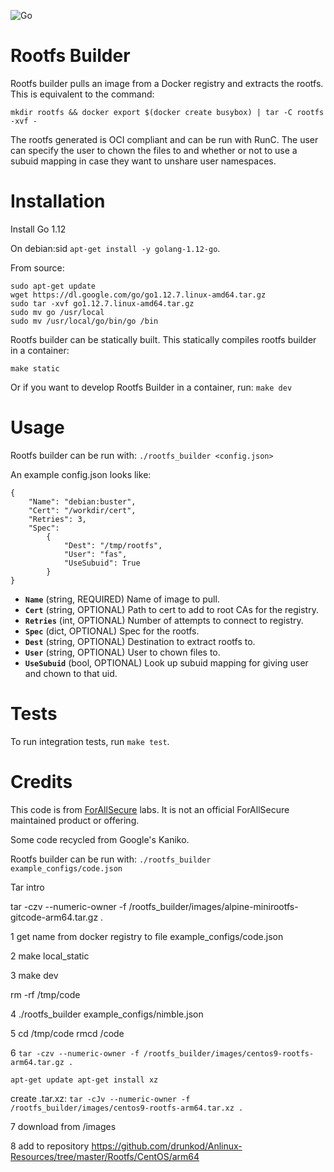 ![Go](https://github.com/ForAllSecure/rootfs_builder/workflows/Go/badge.svg?branch=master)

Rootfs Builder
======

Rootfs builder pulls an image from a Docker registry and extracts the
rootfs.  This is equivalent to the command:

`mkdir rootfs && docker export $(docker create busybox) | tar -C rootfs -xvf -`

The rootfs generated is OCI compliant and can be run with RunC.  The
user can specify the user to chown the files to and whether or not to
use a subuid mapping in case they want to unshare user namespaces.

Installation
=====
Install Go 1.12

On debian:sid
`apt-get install -y golang-1.12-go`.

From source:
```
sudo apt-get update
wget https://dl.google.com/go/go1.12.7.linux-amd64.tar.gz
sudo tar -xvf go1.12.7.linux-amd64.tar.gz
sudo mv go /usr/local
sudo mv /usr/local/go/bin/go /bin
```

Rootfs builder can be statically built.  This statically compiles
rootfs builder in a container:

`make static`

Or if you want to develop Rootfs Builder in a container, run:
`make dev`

Usage
=====
Rootfs builder can be run with:
`./rootfs_builder <config.json>`

An example config.json looks like:
```
{
    "Name": "debian:buster",
    "Cert": "/workdir/cert",
    "Retries": 3,
    "Spec":
        {
            "Dest": "/tmp/rootfs",
            "User": "fas",
            "UseSubuid": True
        }
}
```
* **`Name`** (string, REQUIRED) Name of image to pull.
* **`Cert`** (string, OPTIONAL) Path to cert to add to root CAs for the registry.
* **`Retries`** (int, OPTIONAL) Number of attempts to connect to registry.
* **`Spec`** (dict, OPTIONAL) Spec for the rootfs.
* **`Dest`** (string, OPTIONAL) Destination to extract rootfs to.
* **`User`** (string, OPTIONAL) User to chown files to.
* **`UseSubuid`** (bool, OPTIONAL) Look up subuid mapping for giving user and chown to that uid.

Tests
=====
To run integration tests, run `make test`.

Credits
=====

This code is from [ForAllSecure](https://forallsecure.com) labs. It is
not an official ForAllSecure maintained product or offering.

Some code recycled from Google's Kaniko.

Rootfs builder can be run with:
`./rootfs_builder example_configs/code.json`

Tar intro

tar -czv --numeric-owner -f /rootfs_builder/images/alpine-minirootfs-gitcode-arm64.tar.gz .


1 get name from docker registry to file example_configs/code.json

2 make local_static

3 make dev 

rm -rf /tmp/code

4 ./rootfs_builder example_configs/nimble.json

5 cd /tmp/code
    rmcd /code

6 `tar -czv --numeric-owner -f /rootfs_builder/images/centos9-rootfs-arm64.tar.gz .`

`apt-get update
apt-get install xz`

create .tar.xz:
`tar -cJv --numeric-owner -f /rootfs_builder/images/centos9-rootfs-arm64.tar.xz .`


7 download from /images

8 add to repository https://github.com/drunkod/Anlinux-Resources/tree/master/Rootfs/CentOS/arm64


